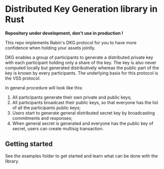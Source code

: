 # Distributed Key Generation library in Rust

**Repository under development, don't use in production !**

This repo implements Rabin's DKG protocol for you to have more confidence when holding your assets jointly.

DKG enables a group of participants to generate a distributed private key with each participant holding only a share of the key. The key is also never computed locally but generated distributively whereas the public part of the key is known by every participants.
The underlying basis for this protocol is the VSS protocol.

In general procedure will look like this:
 1. All participants generate their own private and public keys;
 2. All participants broadcast their public keys, so that everyone has the list of all the participants public keys;
 3. Users start to generate general distributed secret key by broadcasting commitments and responses;
 4. When general secret is generated and everyone has the public key of secret, users can create multisig transaction.

## Getting started

See the examples folder to get started and learn what can be done with the library.
